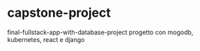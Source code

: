 # capstone-project
final-fullstack-app-with-database-project 
progetto con mogodb, kubernetes, react e django
